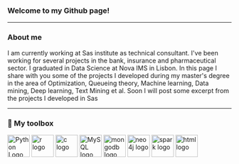 ### Welcome to my Github page! 

---

### About me
I am currently working at Sas institute as technical consultant. I've been working for several projects in the bank, insurance and pharmaceutical sector. I graduated in Data Science at Nova IMS in Lisbon.
In this page I share with you some of the projects I developed during my master's degree in the area of Optimization, Queueing theory, Machine learning, Data mining, Deep learning, Text Mining et al.
Soon I will post some excerpt from the projects I developed in Sas

---

### 🧰 My toolbox

<img src="https://cdn.worldvectorlogo.com/logos/python-4.svg" alt="Python Logo" width="50" height="50"/> <img src="https://cdn.worldvectorlogo.com/logos/r-lang.svg" alt="r logo" width="50" height="50"/> <img src="https://cdn.worldvectorlogo.com/logos/c-1.svg" alt="c logo" width="50" height="50"/> <img src="https://cdn.worldvectorlogo.com/logos/mysql-3.svg" alt="MySQL logo" width="50" height="50"/> <img src="https://cdn.worldvectorlogo.com/logos/mongodb-icon-1.svg" alt="mongodb logo" width="50" height="50"/> <img src="https://cdn.worldvectorlogo.com/logos/neo4j.svg" alt="neo4j logo" width="50" height="50"/> <img src="https://cdn.worldvectorlogo.com/logos/apache-spark-5.svg" alt="spark logo" width="50" height="50"/> <img src="https://cdn.worldvectorlogo.com/logos/html-1.svg" alt="html logo" width="50" height="50"/> 
